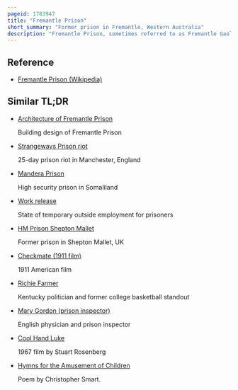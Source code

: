 ```yaml
---
pageid: 1783947
title: "Fremantle Prison"
short_summary: "Former prison in Fremantle, Western Australia"
description: "Fremantle Prison, sometimes referred to as Fremantle Gaol or Fremantle Jail, is a former Australian Prison and World Heritage Site in Fremantle, Western Australia. The Site includes the Prison Cellblocks, Gatehouse, Perimeter Walls, Cottages, and Tunnels. It was initially used for Convicts transported from Britain but was transferred to the colonial Government in 1886 for local Sentences for Prisoners. In 1898 and 1911 the Royal Commissions took Place and introduced a Reform to the Prison System but significant Changes did not begin until the 1960S. The Government Department in Charge of the Prison underwent several Reorganisations in the 1970s and 1980s, but the Culture of Fremantle Prison was resistant to change. Growing Prisoner Discontent culminated in a 1988 Riot with Guards taken Hostage, and a Fire that caused $ 1. 8 million Worth of Damage. The Prison was closed in 1991 replaced by the new maximum Security Casuarina Prison."
---
```


## Reference

- [Fremantle Prison (Wikipedia)](https://en.wikipedia.org/?curid=1783947)

## Similar TL;DR

- [Architecture of Fremantle Prison](/tldr/en/architecture-of-fremantle-prison)

  Building design of Fremantle Prison

- [Strangeways Prison riot](/tldr/en/strangeways-prison-riot)

  25-day prison riot in Manchester, England

- [Mandera Prison](/tldr/en/mandera-prison)

  High security prison in Somaliland

- [Work release](/tldr/en/work-release)

  State of temporary outside employment for prisoners

- [HM Prison Shepton Mallet](/tldr/en/hm-prison-shepton-mallet)

  Former prison in Shepton Mallet, UK

- [Checkmate (1911 film)](/tldr/en/checkmate-1911-film)

  1911 American film

- [Richie Farmer](/tldr/en/richie-farmer)

  Kentucky politician and former college basketball standout

- [Mary Gordon (prison inspector)](/tldr/en/mary-gordon-prison-inspector)

  English physician and prison inspector

- [Cool Hand Luke](/tldr/en/cool-hand-luke)

  1967 film by Stuart Rosenberg

- [Hymns for the Amusement of Children](/tldr/en/hymns-for-the-amusement-of-children)

  Poem by Christopher Smart.
